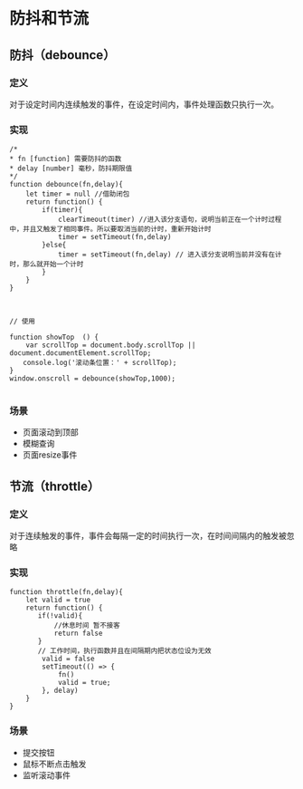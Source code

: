 # 防抖和节流
## 防抖（debounce）
### 定义
对于设定时间内连续触发的事件，在设定时间内，事件处理函数只执行一次。

### 实现
```
/*
* fn [function] 需要防抖的函数
* delay [number] 毫秒，防抖期限值
*/
function debounce(fn,delay){
    let timer = null //借助闭包
    return function() {
        if(timer){
            clearTimeout(timer) //进入该分支语句，说明当前正在一个计时过程中，并且又触发了相同事件。所以要取消当前的计时，重新开始计时
            timer = setTimeout(fn,delay) 
        }else{
            timer = setTimeout(fn,delay) // 进入该分支说明当前并没有在计时，那么就开始一个计时
        }
    }
}



// 使用

function showTop  () {
    var scrollTop = document.body.scrollTop || document.documentElement.scrollTop;
　　console.log('滚动条位置：' + scrollTop);
}
window.onscroll = debounce(showTop,1000);


```

### 场景
- 页面滚动到顶部
- 模糊查询
- 页面resize事件

## 节流（throttle）

### 定义
对于连续触发的事件，事件会每隔一定的时间执行一次，在时间间隔内的触发被忽略

### 实现
```
function throttle(fn,delay){
    let valid = true
    return function() {
       if(!valid){
           //休息时间 暂不接客
           return false 
       }
       // 工作时间，执行函数并且在间隔期内把状态位设为无效
        valid = false
        setTimeout(() => {
            fn()
            valid = true;
        }, delay)
    }
}

```
### 场景
- 提交按钮
- 鼠标不断点击触发
- 监听滚动事件
